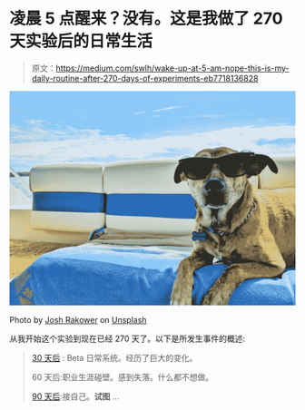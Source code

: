 # 凌晨 5 点醒来？没有。这是我做了 270 天实验后的日常生活

> 原文：<https://medium.com/swlh/wake-up-at-5-am-nope-this-is-my-daily-routine-after-270-days-of-experiments-eb7718136828>

![](img/f70081cb5063522a580eff775413eb6c.png)

Photo by [Josh Rakower](https://unsplash.com/@joshrako?utm_source=medium&utm_medium=referral) on [Unsplash](https://unsplash.com?utm_source=medium&utm_medium=referral)

从我开始这个实验到现在已经 270 天了。以下是所发生事件的概述:

> [30 天后](/the-post-grad-survival-guide/wake-up-at-5-am-every-day-nope-this-is-my-daily-routine-after-a-30-day-experiment-bfd6b9fbdac5) : Beta 日常系统。经历了巨大的变化。
> 
> 60 天后:职业生涯碰壁。感到失落。什么都不想做。
> 
> [90 天后](/the-post-grad-survival-guide/wake-up-at-5-am-every-day-nope-this-is-my-daily-routine-after-90-days-of-experiments-77385765f1fa):接自己。**试图** …